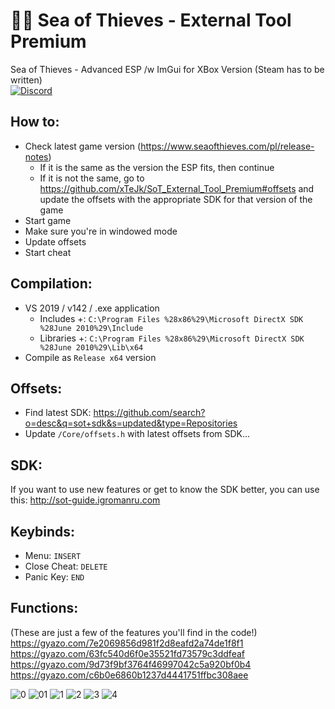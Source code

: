 # 🏴‍☠️ Sea of Thieves - External Tool Premium
Sea of Thieves - Advanced ESP /w ImGui for XBox Version (Steam has to be written)  
[![Discord](https://img.shields.io/discord/748288505507217428.svg?label=&logo=discord&logoColor=ffffff&color=7389D8&labelColor=6A7EC2)](https://discord.gg/AEfuvwT)
  
  
## How to:
- Check latest game version (https://www.seaofthieves.com/pl/release-notes)
  - If it is the same as the version the ESP fits, then continue
  - If it is not the same, go to https://github.com/xTeJk/SoT_External_Tool_Premium#offsets and update the offsets with the appropriate SDK for that version of the game
- Start game
- Make sure you're in windowed mode
- Update offsets
- Start cheat
  
## Compilation:
- VS 2019 / v142 / .exe application
	- Includes +: `C:\Program Files %28x86%29\Microsoft DirectX SDK %28June 2010%29\Include`
	- Libraries +: `C:\Program Files %28x86%29\Microsoft DirectX SDK %28June 2010%29\Lib\x64`
- Compile as `Release x64` version
  
## Offsets:
- Find latest SDK: https://github.com/search?o=desc&q=sot+sdk&s=updated&type=Repositories
- Update `/Core/offsets.h` with latest offsets from SDK...
  
## SDK:
If you want to use new features or get to know the SDK better, you can use this: http://sot-guide.igromanru.com

## Keybinds:
- Menu: `INSERT`
- Close Cheat: `DELETE`
- Panic Key: `END`

## Functions:
(These are just a few of the features you'll find in the code!)  
https://gyazo.com/7e2069856d981f2d8eafd2a74de1f8f1  
https://gyazo.com/63fc540d6f0e35521fd73579c3ddfeaf  
https://gyazo.com/9d73f9bf3764f46997042c5a920bf0b4  
https://gyazo.com/c6b0e6860b1237d4441751ffbc308aee  
  
![0](https://cdn.discordapp.com/attachments/834803478085369856/871043700346732544/unknown.png)
![01](https://cdn.discordapp.com/attachments/834803478085369856/865970038792126494/unknown.png)
![1](https://cdn.discordapp.com/attachments/834803478085369856/871130743307390986/unknown.png)
![2](https://cdn.discordapp.com/attachments/834803478085369856/871201388305211442/unknown.png)
![3](https://cdn.discordapp.com/attachments/834803478085369856/872519585964888155/unknown.png)
![4](https://cdn.discordapp.com/attachments/834803478085369856/871130859854512158/unknown.png)
